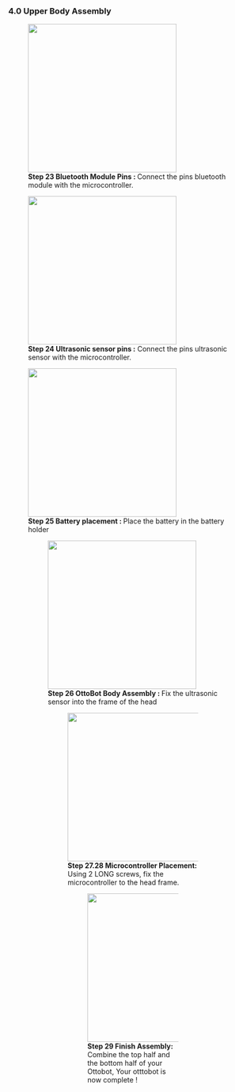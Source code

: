 ### 4.0 Upper Body Assembly
<figure>
	<div style="display:flex;flex-direction:row">
		<img src="../img/step23_Ottobot.png" style="height:300px"/>
	</div>
<figcaption><strong>Step 23 Bluetooth Module Pins : </strong>
Connect the pins bluetooth module with the microcontroller.
</figcaption>
</figure>
<figure>
	<div style="display:flex;flex-direction:row">
		<img src="../img/step24_Ottobot.png" style="height:300px"/>
	</div>
<figcaption>
    <strong>Step 24 Ultrasonic sensor pins :</strong> Connect the pins ultrasonic sensor with the microcontroller.
  </figcaption>
</figure>
<figure>
	<div style="display:flex;flex-direction:row">
		<img src="../img/step25_Ottobot.png" style="height:300px"/>
	</div>
<figcaption><strong>Step 25 Battery placement : </strong>
Place the battery in the battery holder
</figcaption>
<figure>
	<div style="display:flex;flex-direction:row">
		<img src="../img/step26_Ottobot.png" style="height:300px"/>
	</div>
<figcaption><strong>Step 26 OttoBot Body Assembly : </strong>
Fix the ultrasonic sensor into the frame of the head
</figcaption>
<figure>
	<div style="display:flex;flex-direction:row">
		<img src="../img/step27_28_Ottobot.png" style="height:300px"/>
	</div>
<figcaption>
    <strong>Step 27.28 Microcontroller Placement:</strong> Using 2 LONG screws, fix the microcontroller to the head frame. 
</figcaption>
<figure>
	<div style="display:flex;flex-direction:row">
		<img src="../img/step29_Ottobot.png" style="height:300px"/>
	</div>
<figcaption>
    <strong>Step 29 Finish Assembly:</strong> Combine the top half and the bottom half of your Ottobot, Your otttobot is now complete !
</figcaption>
